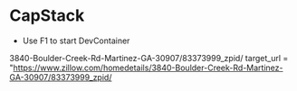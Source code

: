 # CapStack

* Use F1 to start DevContainer

3840-Boulder-Creek-Rd-Martinez-GA-30907/83373999_zpid/
target_url = "https://www.zillow.com/homedetails/3840-Boulder-Creek-Rd-Martinez-GA-30907/83373999_zpid/